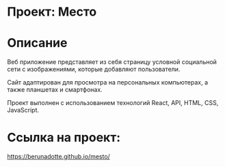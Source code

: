# Проект: Место 

# Описание

Веб приложение представляет из себя страницу условной социальной сети с изображениями, которые добавляют пользователи.

Сайт адаптирован для просмотра на персональных компьютерах, а также планшетах и смартфонах.

Проект выполнен с использованием технологий React, API, HTML, CSS, JavaScript.

# Ссылка на проект: 

https://berunadotte.github.io/mesto/